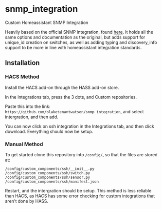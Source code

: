 # snmp_integration
 Custom Homeassistant SNMP Integration

Heavily based on the official SNMP integration, found [here](https://www.home-assistant.io/integrations/snmp/). It holds all the same options and documentation as the original, but adds support for unique_id creation on switches, as well as adding typing and discovery_info support to be more in line with homeassistant integration standards.

## Installation
### HACS Method
Install the HACS add-on through the HASS add-on store.

In the Integrations tab, press the 3 dots, and Custom repositories.

Paste this into the link: `https://github.com/blaketenantwatson/snmp_integration`, and select intergration, and then add.

You can now click on ssh integration in the Integrations tab, and then click download. Everything should now be setup.

### Manual Method
To get started clone this repository into `/config/`, so that the files are stored at:
```
/config/custom_components/ssh/__init__.py
/config/custom_components/ssh/switch.py
/config/custom_components/ssh/sensor.py
/config/custom_components/ssh/manifest.json
```

Restart, and the intergration should be setup. This method is less reliable than HACS, as HACS has some error checking for custom integrations that aren't done by HASS.
